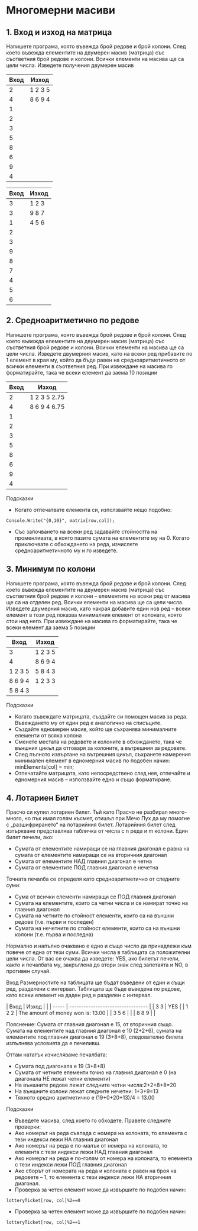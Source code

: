# Многомерни масиви
## 1. Вход и изход на матрица
Напишете програма, която въвежда брой редове и брой колони. След което въвежда елементите на двумерен масив (матрица) със съответния брой редове и колони. Всички елементи на масива ще са цели числа. Изведете получения двумерен масив

| Вход | Изход   |
| ---- | ------- |	
| 2    | 1 2 3 5 |
| 4    | 8 6 9 4 |
| 1    |         |
| 2    |         |
| 3    |         |
| 5    |         |
| 8    |         |
| 6    |         |
| 9    |         |
| 4	   |         |

| Вход | Изход   |
| ---- | ------- |
| 3    | 1 2 3   |
| 3    | 9 8 7   |
| 1    | 4 5 6   |
| 2    |         |
| 3    |         |
| 9    |         |
| 8    |         |
| 7    |         |
| 4    |         |
| 5    |         |
| 6	   |         |
 
## 2. Средноаритметично по редове
Напишете програма, която въвежда брой редове и брой колони. След което въвежда елементите на двумерен масив (матрица) със съответния брой редове и колони. Всички елементи на масива ще са цели числа. Изведете двумерния масив, като на всеки ред прибавите по 1 елемент в края му, който да бъде равен на средноаритметичното от всички елементи в съответния ред. При извеждане на масива го форматирайте, така че всеки елемент да заема 10 позиции

| Вход | Изход        |
| ---- | ------------ |
| 2    | 1 2 3 5 2.75 |
| 4    | 8 6 9 4 6.75 |
| 1    |              |
| 2    |              |
| 3    |              |
| 5    |              |
| 8    |              |
| 6    |              |
| 9    |              |
| 4	   |              |      

Подсказки
- Когато отпечатвате елемента си, използвайте нещо подобно: 
```
Console.Write("{0,10}", matrix[row,col]);
```
- Със започването на всеки ред задавайте стойността на променливата, в която пазите сумата на елементите му на 0. Когато приключвате с обхождането на реда, изчислете средноаритметичното му и го изведете. 

## 3. Минимум по колони
Напишете програма, която въвежда брой редове и брой колони. След което въвежда елементите на двумерен масив (матрица) със съответния брой редове и колони – елементите на всеки ред от масива ще са на отделен ред. Всички елементи на масива ще са цели числа. Изведете двумерния масив, като накрая добавите един нов ред – всеки елемент в този ред показва минималния елемент от колоната, която стои над него. При извеждане на масива го форматирайте, така че всеки елемент да заема 5 позиции

| Вход    | Изход   |
| ------- | ------- |
| 3       | 1 2 3 5 |
| 4       | 8 6 9 4 |
| 1 2 3 5 | 5 8 4 3 |
| 8 6 9 4 | 1 2 3 3 |
| 5 8 4 3 |         |

Подсказки
- Когато въвеждате матрицата, създайте си помощен масив за реда. Въвеждането му от един ред е аналогично на списъците.  
- Създайте едномерен масив, който ще съхранява минималните елементи от всяка колона
- Сменете местата на редовете и колоните в обхождането, така че външния цикъл да отговаря за колоните, а вътрешния за редовете.
- След пълното извъртане на вътрешния цикъл, съхранете намерения минимален елемент в едномерния масив по подобен начин: minElements[col] = min;
- Отпечатайте матрицата, като непосредствено след нея, отпечайте и едномерния масив – използвайте едно и също форматиране.

## 4. Лотариен Билет
Прасчо си купил лотариен билет. Тъй като Прасчо не разбирал много-много, но пък имал голям късмет, отишъл при Мечо Пух да му помогне с „разшифрирането“ на лотарийния билет. Лотарийния билет след изтъркване представлява табличка от числа с n реда и m колони.  Един билет печели, ако:
- Сумата от елементите намиращи се на главния диагонал е равна на сумата от елементите намиращи се на вторичния диагонал
- Сумата от елементите НАД главния диагонал е четна
- Сумата от елементите ПОД главния диагонал е нечетна

Точната печалба се определя като средноаритметично от следните суми:
- Сума от всички елементи намиращи се ПОД главния диагонал
- Сумата на елементите, които са четни числа и се намират точно на главния диагонал
- Сумата на четните по стойност елементи, които са на външни редове (т.е. първи и последен)
- Сумата на нечетните по стойност елементи, които са на външни колони (т.е. първа и последна)

Нормално и напълно очаквано е едно и също число да принадлежи към повече от една от тези суми. Всички числа в таблицата са положителни цели числа.
От вас се очаква да изведете: YES, ако билетът печели, както и печалбата му, закръглена до втори знак след запетаята и NO, в противен случай.

Вход
Размерностите на таблицата ще бъдат въведени от един и същи ред, разделени с интервал.
Таблицата ще бъде въведена по редове, като всеки елемент на даден ред е разделен с интервал.

| Вход  | Изход                             |                                                                                                                                                                                                                   |
| ----- | --------------------------------- |
| 3 3   | YES                               | 
| 1 2 2 | The amount of money won is: 13.00 |
| 3 5 6 |                                   |
| 8 8 9 | 	                                |

Пояснение:
Сумата от главния диагонал е 15, от вторичния също. Сумата на елементите над главния диагонал е 10 (2+2+6), сумата на елементите под главния диагонал е 19 (3+8+8), следователно билета изпълнява условията да е печеливш.

Оттам нататък изчисляваме печалбата:
- Сумата под диагонала е 19 (3+8+8)
- Сумата от четните елементи точно на главния диагонал е 0 (на диагонала НЕ лежат четни елементи)
- На външните редове лежат следните четни числа:2+2+8+8=20
- На външните колони лежат следните нечетни: 1+3+9=13
- Тяхното средно аритметично е (19+0+20+13)/4 = 13.00

Подсказки
- Въведете масива, след което го обходете. Правете следните проверки:
- Ако номерът на реда съвпада с номера на колоната, то елемента с тези индекси лежи НА главния диагонал
- Ако номерът на реда е по-малък от номера на колоната, то елемента с тези индекси лежи НАД главния диагонал
- Ако номерът на реда е по-голям от номера на колоната, то елемента с тези индекси лежи ПОД главния диагонал
- Ако сборът от номерата на реда и колоната е равен на броя на редовете – 1, то елемента с тези индекси лежи НА вторичния диагонал.
- Проверка за четен елемент може да извършите по подобен начин:
```
lotteryTicket[row, col]%2==0
```
- Проверка за четен елемент може да извършите по подобен начин:
```
lotteryTicket[row, col]%2==1
```